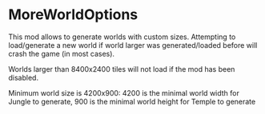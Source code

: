 # MoreWorldOptions
This mod allows to generate worlds with custom sizes.
Attempting to load/generate a new world if world larger was generated/loaded before will crash the game (in most cases).

Worlds larger than 8400x2400 tiles will not load if the mod has been disabled.

Minimum world size is 4200x900:
  4200 is the minimal world width for Jungle to generate,
  900 is the minimal world height for Temple to generate
